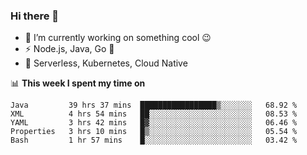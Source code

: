 ### Hi there 👋

<!--
**nodejh/nodejh** is a ✨ _special_ ✨ repository because its `README.md` (this file) appears on your GitHub profile.

Here are some ideas to get you started:

- 🔭 I’m currently working on ...
- 🌱 I’m currently learning ...
- 👯 I’m looking to collaborate on ...
- 🤔 I’m looking for help with ...
- 💬 Ask me about ...
- 📫 How to reach me: ...
- 😄 Pronouns: ...
- ⚡ Fun fact: ...
-->

- 🔭 I’m currently working on something cool :wink:
- ⚡ Node.js, Java, Go :thought_balloon:
- 🤖 Serverless, Kubernetes, Cloud Native

📊 **This week I spent my time on**

<!--START_SECTION:waka-->
```text
Java         39 hrs 37 mins  █████████████████▒░░░░░░░   68.92 % 
XML          4 hrs 54 mins   ██░░░░░░░░░░░░░░░░░░░░░░░   08.53 % 
YAML         3 hrs 42 mins   █▓░░░░░░░░░░░░░░░░░░░░░░░   06.46 % 
Properties   3 hrs 10 mins   █▒░░░░░░░░░░░░░░░░░░░░░░░   05.54 % 
Bash         1 hr 57 mins    █░░░░░░░░░░░░░░░░░░░░░░░░   03.42 % 
```
<!--END_SECTION:waka-->


<!--
:traffic_light: **Visitors**

![visitors](https://visitor-badge.glitch.me/badge?page_id=nodejh.nodejh)
-->
